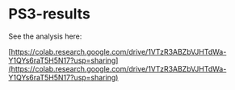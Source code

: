 # PS3-results

See the analysis here:

[https://colab.research.google.com/drive/1VTzR3ABZbVJHTdWa-Y1QYs6raT5H5N17?usp=sharing](https://colab.research.google.com/drive/1VTzR3ABZbVJHTdWa-Y1QYs6raT5H5N17?usp=sharing)
